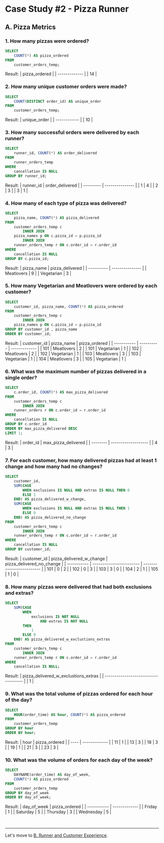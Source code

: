# Case Study #2 - Pizza Runner

## A. Pizza Metrics

### 1. How many pizzas were ordered?
``` sql
SELECT 
    COUNT(*) AS pizza_ordered
FROM
    customer_orders_temp;
```
Result:
| pizza_ordered |
| ------------- |
| 14            |

### 2. How many unique customer orders were made?
``` sql
SELECT 
    COUNT(DISTINCT order_id) AS unique_order
FROM
    customer_orders_temp;
```
Result:
| unique_order |
| ------------ |
| 10           |

### 3. How many successful orders were delivered by each runner?
``` sql
SELECT 
    runner_id, COUNT(*) AS order_delivered
FROM
    runner_orders_temp
WHERE
    cancellation IS NULL
GROUP BY runner_id;
```
Result:
| runner_id | order_delivered |
| --------- | --------------- |
| 1         | 4               |
| 2         | 3               |
| 3         | 1               |

### 4. How many of each type of pizza was delivered?
``` sql
SELECT 
    pizza_name, COUNT(*) AS pizza_delivered
FROM
    customer_orders_temp c
        INNER JOIN
    pizza_names p ON c.pizza_id = p.pizza_id
        INNER JOIN
    runner_orders_temp r ON c.order_id = r.order_id
WHERE
    cancellation IS NULL
GROUP BY c.pizza_id;
```
Result:
| pizza_name | pizza_delivered |
| ---------- | --------------- |
| Meatlovers | 9               |
| Vegetarian | 3               |

### 5. How many Vegetarian and Meatlovers were ordered by each customer?
``` sql
SELECT 
    customer_id, pizza_name, COUNT(*) AS pizza_ordered
FROM
    customer_orders_temp c
        INNER JOIN
    pizza_names p ON c.pizza_id = p.pizza_id
GROUP BY customer_id , pizza_name
ORDER BY customer_id;
```
Result:
| customer_id | pizza_name | pizza_ordered |
| ----------- | ---------- | ------------- |
| 101         | Meatlovers | 2             |
| 101         | Vegetarian | 1             |
| 102         | Meatlovers | 2             |
| 102         | Vegetarian | 1             |
| 103         | Meatlovers | 3             |
| 103         | Vegetarian | 1             |
| 104         | Meatlovers | 3             |
| 105         | Vegetarian | 1             |

### 6. What was the maximum number of pizzas delivered in a single order?
``` sql
SELECT 
    c.order_id, COUNT(*) AS max_pizza_delivered
FROM
    customer_orders_temp c
        INNER JOIN
    runner_orders r ON c.order_id = r.order_id
WHERE
    cancellation IS NULL
GROUP BY c.order_id
ORDER BY max_pizza_delivered DESC
LIMIT 1;
```
Result:
| order_id | max_pizza_delivered |
| -------- | ------------------- |
| 4        | 3                   |

### 7. For each customer, how many delivered pizzas had at least 1 change and how many had no changes?
``` sql
SELECT 
    customer_id,
    SUM(CASE
        WHEN exclusions IS NULL AND extras IS NULL THEN 0
        ELSE 1
    END) AS pizza_delivered_w_change,
    SUM(CASE
        WHEN exclusions IS NULL AND extras IS NULL THEN 1
        ELSE 0
    END) AS pizza_delivered_no_change
FROM
    customer_orders_temp c
        INNER JOIN
    runner_orders_temp r ON c.order_id = r.order_id
WHERE
    cancellation IS NULL
GROUP BY customer_id;
```
Result:
| customer_id | pizza_delivered_w_change | pizza_delivered_no_change |
| ----------- | ------------------------ | ------------------------- |
| 101         | 0                        | 2                         |
| 102         | 0                        | 3                         |
| 103         | 3                        | 0                         |
| 104         | 2                        | 1                         |
| 105         | 1                        | 0                         |

### 8. How many pizzas were delivered that had both exclusions and extras?
``` sql
SELECT 
    SUM(CASE
        WHEN
            exclusions IS NOT NULL
                AND extras IS NOT NULL
        THEN
            1
        ELSE 0
    END) AS pizza_delivered_w_exclustions_extras
FROM
    customer_orders_temp c
        INNER JOIN
    runner_orders_temp r ON c.order_id = r.order_id
WHERE
    cancellation IS NULL;
```
Result:
| pizza_delivered_w_exclustions_extras |
| ------------------------------------ |
| 1                                    |

### 9. What was the total volume of pizzas ordered for each hour of the day?
``` sql
SELECT 
    HOUR(order_time) AS hour, COUNT(*) AS pizza_ordered
FROM
    customer_orders_temp
GROUP BY hour
ORDER BY hour;
```
Result:
| hour | pizza_ordered |
| ---- | ------------- |
| 11   | 1             |
| 13   | 3             |
| 18   | 3             |
| 19   | 1             |
| 21   | 3             |
| 23   | 3             |

### 10. What was the volume of orders for each day of the week?
``` sql
SELECT 
    DAYNAME(order_time) AS day_of_week,
    COUNT(*) AS pizza_ordered
FROM
    customer_orders_temp
GROUP BY day_of_week
ORDER BY day_of_week;
```
Result:
| day_of_week | pizza_ordered |
| ----------- | ------------- |
| Friday      | 1             |
| Saturday    | 5             |
| Thursday    | 3             |
| Wednesday   | 5             |

<br>

***
Let's move to [B. Runner and Customer Experience](https://github.com/maanh96/8weeksqlchallenge/blob/main/Case%20Study%20%232%20-%20Pizza%20Runner/B.%20Runner%20and%20Customer%20Experience.md).
